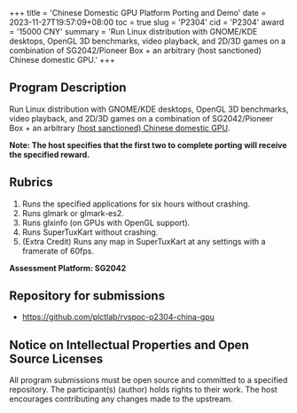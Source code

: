 +++
title = 'Chinese Domestic GPU Platform Porting and Demo'
date = 2023-11-27T19:57:09+08:00
toc = true
slug = 'P2304'
cid = 'P2304'
award = '15000 CNY'
summary = 'Run Linux distribution with GNOME/KDE desktops, OpenGL 3D benchmarks, video playback, and 2D/3D games on a combination of SG2042/Pioneer Box + an arbitrary (host sanctioned) Chinese domestic GPU.'
+++

## Program Description

Run Linux distribution with GNOME/KDE desktops, OpenGL 3D benchmarks, video playback, and 2D/3D games on a combination of SG2042/Pioneer Box + an arbitrary [(host sanctioned) Chinese domestic GPU](../cn-domestic-gpu/).

**Note: The host specifies that the first two to complete porting will receive the specified reward.**

## Rubrics

1. Runs the specified applications for six hours without crashing.
2. Runs glmark or glmark-es2.
3. Runs glxinfo (on GPUs with OpenGL support).
4. Runs SuperTuxKart without crashing.
5. (Extra Credit) Runs any map in SuperTuxKart at any settings with a framerate of 60fps.

**Assessment Platform: SG2042**

## Repository for submissions

- https://github.com/plctlab/rvspoc-p2304-china-gpu 

## Notice on Intellectual Properties and Open Source Licenses

All program submissions must be open source and committed to a specified repository. The participant(s) (author) holds rights to their work. The host encourages contributing any changes made to the upstream.
